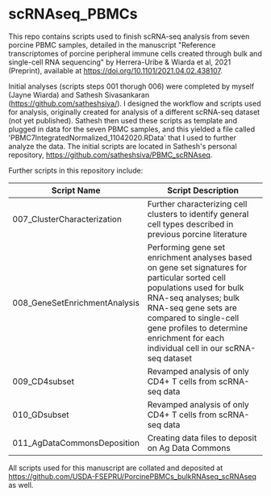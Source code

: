 # scRNAseq_PBMCs

This repo contains scripts used to finish scRNA-seq analysis from seven porcine PBMC samples, detailed in the manuscript "Reference transcriptomes of porcine peripheral immune cells created through bulk and single-cell RNA sequencing" by Herrera-Uribe & Wiarda et al, 2021 (Preprint), available at https://doi.org/10.1101/2021.04.02.438107.

Initial analyses (scripts steps 001 thorugh 006) were completed by myself (Jayne Wiarda) and Sathesh Sivasankaran (https://github.com/satheshsiva/). I designed the workflow and scripts used for analysis, originally created for analysis of a different scRNA-seq dataset (not yet published). Sathesh then used these scripts as template and plugged in data for the seven PBMC samples, and this yielded a file called 'PBMC7IntegratedNormalized_11042020.RData' that I used to further analyze the data. The initial scripts are located in Sathesh's personal repository, https://github.com/satheshsiva/PBMC_scRNAseq.

Further scripts in this repository include:

| Script Name | Script Description |
| ----------- | ------------------ |
| 007_ClusterCharacterization | Further characterizing cell clusters to identify general cell types described in previous porcine literature |
| 008_GeneSetEnrichmentAnalysis | Performing gene set enrichment analyses based on gene set signatures for particular sorted cell populations used for bulk RNA-seq analyses; bulk RNA-seq gene sets are compared to single-cell gene profiles to determine enrichment for each individual cell in our scRNA-seq dataset |
| 009_CD4subset | Revamped analysis of only CD4+ T cells from scRNA-seq data |
| 010_GDsubset | Revamped analysis of only CD4+ T cells from scRNA-seq data |
| 011_AgDataCommonsDeposition | Creating data files to deposit on Ag Data Commons |

All scripts used for this manuscript are collated and deposited at https://github.com/USDA-FSEPRU/PorcinePBMCs_bulkRNAseq_scRNAseq as well.
